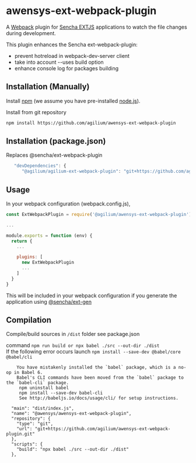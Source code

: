 # awensys-ext-webpack-plugin

A [Webpack](https://webpack.js.org/) plugin for [Sencha EXTJS](https://www.sencha.com/products/extjs) applications to watch the file changes during development.

This plugin enhances the Sencha ext-webpack-plugin:

* prevent hotreload in webpack-dev-server client
* take into account --uses build option
* enhance console log for packages building

## Installation (Manually)

Install [npm](https://www.npmjs.com/) (we assume you have pre-installed [node.js](https://nodejs.org/)).

Install from git repository
```bash
npm install https://github.com/agilium/awensys-ext-webpack-plugin
```
## Installation (package.json)
  Replaces  @sencha/ext-webpack-plugin

  ```js
     "devDependencies": {
        "@agilium/agilium-ext-webpack-plugin": "git+https://github.com/agilium/agilium-ext-webpack-plugin.git",
  ```

## Usage

In your webpack configuration (webpack.config.js), 

```js
const ExtWebpackPlugin = require('@agilium/awensys-ext-webpack-plugin');

...

module.exports = function (env) {
  return {
    ...

    plugins: [
      new ExtWebpackPlugin
      ...
    ]
  }
}

```

This will be included in your webpack configuration if you generate the application using [@sencha/ext-gen](https://github.com/sencha/ext-gen/tree/2.0.x-dev/packages/ext-gen)


## Compilation

  Compile/build sources in  ``/dist`` folder
  see package.json
  
  command
  ``
      npm run build
      or
      npx babel ./src --out-dir ./dist
  ``  
  If the following error occurs launch ``npm install --save-dev @babel/core @babel/cli ``
   ```
       You have mistakenly installed the `babel` package, which is a no-op in Babel 6.
       Babel's CLI commands have been moved from the `babel` package to the `babel-cli` package.
        npm uninstall babel
        npm install --save-dev babel-cli
        See http://babeljs.io/docs/usage/cli/ for setup instructions.
   ```

  ```
    "main": "dist/index.js",
    "name": "@awensys/awensys-ext-webpack-plugin",
    "repository": {
      "type": "git",
      "url": "git+https://github.com/agilium/awensys-ext-webpack-plugin.git"
    },
    "scripts": {
      "build": "npx babel ./src --out-dir ./dist"
    },
  ```

